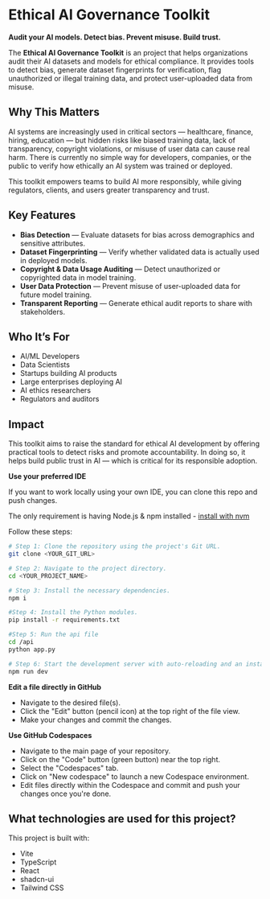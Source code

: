 # Ethical AI Governance Toolkit

**Audit your AI models. Detect bias. Prevent misuse. Build trust.**

The **Ethical AI Governance Toolkit** is an project that helps organizations audit their AI datasets and models for ethical compliance. It provides tools to detect bias, generate dataset fingerprints for verification, flag unauthorized or illegal training data, and protect user-uploaded data from misuse.

## Why This Matters

AI systems are increasingly used in critical sectors — healthcare, finance, hiring, education — but hidden risks like biased training data, lack of transparency, copyright violations, or misuse of user data can cause real harm. There is currently no simple way for developers, companies, or the public to verify how ethically an AI system was trained or deployed.

This toolkit empowers teams to build AI more responsibly, while giving regulators, clients, and users greater transparency and trust.

## Key Features

- **Bias Detection** — Evaluate datasets for bias across demographics and sensitive attributes.
- **Dataset Fingerprinting** — Verify whether validated data is actually used in deployed models.
- **Copyright & Data Usage Auditing** — Detect unauthorized or copyrighted data in model training.
- **User Data Protection** — Prevent misuse of user-uploaded data for future model training.
- **Transparent Reporting** — Generate ethical audit reports to share with stakeholders.

## Who It’s For

- AI/ML Developers  
- Data Scientists  
- Startups building AI products  
- Large enterprises deploying AI  
- AI ethics researchers  
- Regulators and auditors  

## Impact

This toolkit aims to raise the standard for ethical AI development by offering practical tools to detect risks and promote accountability. In doing so, it helps build public trust in AI — which is critical for its responsible adoption.


**Use your preferred IDE**

If you want to work locally using your own IDE, you can clone this repo and push changes.

The only requirement is having Node.js & npm installed - [install with nvm](https://github.com/nvm-sh/nvm#installing-and-updating)

Follow these steps:

```sh
# Step 1: Clone the repository using the project's Git URL.
git clone <YOUR_GIT_URL>

# Step 2: Navigate to the project directory.
cd <YOUR_PROJECT_NAME>

# Step 3: Install the necessary dependencies.
npm i

#Step 4: Install the Python modules.
pip install -r requirements.txt

#Step 5: Run the api file
cd /api
python app.py

# Step 6: Start the development server with auto-reloading and an instant preview.
npm run dev
```

**Edit a file directly in GitHub**

- Navigate to the desired file(s).
- Click the "Edit" button (pencil icon) at the top right of the file view.
- Make your changes and commit the changes.

**Use GitHub Codespaces**

- Navigate to the main page of your repository.
- Click on the "Code" button (green button) near the top right.
- Select the "Codespaces" tab.
- Click on "New codespace" to launch a new Codespace environment.
- Edit files directly within the Codespace and commit and push your changes once you're done.

## What technologies are used for this project?

This project is built with:

- Vite
- TypeScript
- React
- shadcn-ui
- Tailwind CSS
